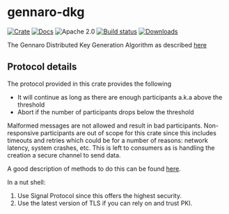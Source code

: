# gennaro-dkg

[![Crate][crate-image]][crate-link]
[![Docs][docs-image]][docs-link]
![Apache 2.0][license-image]
[![Build status](https://ci.appveyor.com/api/projects/status/cxxv4bng7ss5f09d?svg=true)](https://ci.appveyor.com/project/mikelodder7/vsss-rs)
[![Downloads][downloads-image]][crate-link]


The Gennaro Distributed Key Generation Algorithm as described [here](https://link.springer.com/content/pdf/10.1007/s00145-006-0347-3.pdf)

## Protocol details

The protocol provided in this crate provides the following

- It will continue as long as there are enough participants a.k.a above the threshold
- Abort if the number of participants drops below the threshold

Malformed messages are not allowed and result in bad participants.
Non-responsive participants are out of scope for this crate since this includes timeouts and retries
which could be for a number of reasons: network latency, system crashes, etc. This is left to consumers
as is handling the creation a secure channel to send data.

A good description of methods to do this can be found [here](https://medium.com/zengo/mpc-over-signal-977db599de66).

In a nut shell:

1. Use Signal Protocol since this offers the highest security.
2. Use the latest version of TLS if you can rely on and trust PKI.

[//]: # (badges)

[crate-image]: https://img.shields.io/crates/v/gennaro-dkg.svg
[crate-link]: https://crates.io/crates/gennaro-dkg
[docs-image]: https://docs.rs/gennaro-dkg/badge.svg
[docs-link]: https://docs.rs/gennaro-dkg/
[license-image]: https://img.shields.io/badge/license-Apache2.0/MIT-blue.svg
[downloads-image]: https://img.shields.io/crates/d/gennaro-dkg.svg
